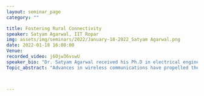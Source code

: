 ```yaml
---
layout: seminar_page
category: ""

title: Fostering Rural Connectivity
speaker: Satyam Agarwal, IIT Ropar
img: assets/img/seminars/2022/January-18-2022_Satyam Agarwal.png
date: 2022-01-18 16:00:00 
Venue: 
recorded_video: j6Ojw36vswU 
speaker_bio: "Dr. Satyam Agarwal received his Ph.D in electrical engineering from IIT Delhi. He is currently an assistant professor in the department of electrical engineering at IIT Ropar. Prior to this, he was assistant professor at IIT Guwahati. His research interests include cross layer protocol design in wireless networks with an emphasis in rural broadband access and UAV systems."
Topic_abstract: "Advances in wireless communications have propelled the upliftment of socio-economic standard of living around the globe. However, broadband coverage in rural areas of the developing countries is still significantly low. In this talk, we will take a look at some of the different technologies being proposed to connect the rural populace and discuss the research work being carried out at IIT Ropar in this direction."



---
```


